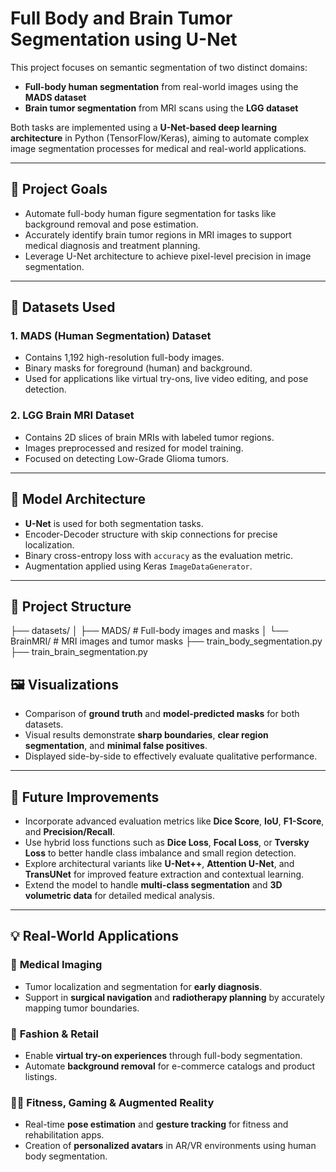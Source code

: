 # **Full Body and Brain Tumor Segmentation using U-Net**

This project focuses on semantic segmentation of two distinct domains:

- **Full-body human segmentation** from real-world images using the **MADS dataset**
- **Brain tumor segmentation** from MRI scans using the **LGG dataset**

Both tasks are implemented using a **U-Net-based deep learning architecture** in Python (TensorFlow/Keras), aiming to automate complex image segmentation processes for medical and real-world applications.

---

## 🚀 **Project Goals**

- Automate full-body human figure segmentation for tasks like background removal and pose estimation.  
- Accurately identify brain tumor regions in MRI images to support medical diagnosis and treatment planning.  
- Leverage U-Net architecture to achieve pixel-level precision in image segmentation.

---

## 📂 **Datasets Used**

### 1. **MADS (Human Segmentation) Dataset**

- Contains 1,192 high-resolution full-body images.  
- Binary masks for foreground (human) and background.  
- Used for applications like virtual try-ons, live video editing, and pose detection.

### 2. **LGG Brain MRI Dataset**

- Contains 2D slices of brain MRIs with labeled tumor regions.  
- Images preprocessed and resized for model training.  
- Focused on detecting Low-Grade Glioma tumors.

---

## 🧠 **Model Architecture**

- **U-Net** is used for both segmentation tasks.  
- Encoder-Decoder structure with skip connections for precise localization.  
- Binary cross-entropy loss with `accuracy` as the evaluation metric.  
- Augmentation applied using Keras `ImageDataGenerator`.

---

## 📁 **Project Structure**

├── datasets/
│ ├── MADS/ # Full-body images and masks
│ └── BrainMRI/ # MRI images and tumor masks
├── train_body_segmentation.py
├── train_brain_segmentation.py 


## 🖼️ **Visualizations**

- Comparison of **ground truth** and **model-predicted masks** for both datasets.
- Visual results demonstrate **sharp boundaries**, **clear region segmentation**, and **minimal false positives**.
- Displayed side-by-side to effectively evaluate qualitative performance.

---

## 📌 **Future Improvements**

- Incorporate advanced evaluation metrics like **Dice Score**, **IoU**, **F1-Score**, and **Precision/Recall**.
- Use hybrid loss functions such as **Dice Loss**, **Focal Loss**, or **Tversky Loss** to better handle class imbalance and small region detection.
- Explore architectural variants like **U-Net++**, **Attention U-Net**, and **TransUNet** for improved feature extraction and contextual learning.
- Extend the model to handle **multi-class segmentation** and **3D volumetric data** for detailed medical analysis.

---

## 💡 **Real-World Applications**

### 🏥 **Medical Imaging**
- Tumor localization and segmentation for **early diagnosis**.
- Support in **surgical navigation** and **radiotherapy planning** by accurately mapping tumor boundaries.

### 👕 **Fashion & Retail**
- Enable **virtual try-on experiences** through full-body segmentation.
- Automate **background removal** for e-commerce catalogs and product listings.

### 🧍‍♂️ **Fitness, Gaming & Augmented Reality**
- Real-time **pose estimation** and **gesture tracking** for fitness and rehabilitation apps.
- Creation of **personalized avatars** in AR/VR environments using human body segmentation.
